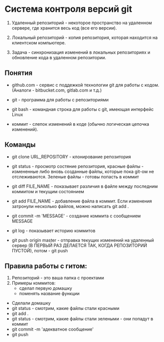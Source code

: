 # Система контроля версий git

1. Удаленный репозиторий - некоторое пространство на удаленном сервере, где хранится весь код (все его версии).

2. Локальный репозиторий - копия репозитория, которая находится на клиентском компьютере.

3. Задача - синхронизация изменений в локальных репозиториях и обновление кода в удаленном репозитории.

## Понятия

* github.com - сервис с поддежкой технологии git для работы с кодом. (Аналоги - bitbucket.com, gitlab.com и т.д.)

* git - программа для работы с репозиториями

* git bash - командная строка для работы с git, имеющая интерфейс Linux 

* коммит - слепок изменений в коде (обычно логическая цепочка изменений).

## Команды

* git clone URL_REPOSITORY - клонирование репозитория

* git status - просмотр состяние репозитория, красные файлы - измененные либо вновь созданные файлы, которые пока git-ом не отслеживаются. Зеленые файлы - готовы попасть в коммит

* git diff FILE_NAME - показывает различия в файле между последним коммитом и текущим состоянием

* git add FILE_NAME - добавление файла в коммит. Если изменения затронули несколько файлов, можно написать git add .

* git commit -m 'MESSAGE' - создание коммита с сообщением MESSAGE

* git log - показывает историю коммитов

* git push origin master - отправка текущих изменений на удаленный сервер (В ПЕРВЫЙ РАЗ ДЕЛАЕТСЯ ТАК, КОГДА РЕПОЗИТОРИЙ ПУСТОЙ), потом - git push

## Правила работы с гитом:

1) Репозиторий - это ваша папка с проектами
2) Примеры коммитов:
	- сделал первую домашку
	- поменять название функции 

* Сделали домашку  
* git status - смотрим, какие файлы стали красными
* git add . 
* git status - смотрим, какие файлы стали зелеными - они попадут в коммит
* git commit -m 'адекватное сообщение'
* git push

